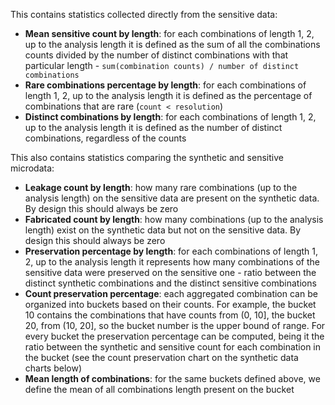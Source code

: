 This contains statistics collected directly from the sensitive data:

- **Mean sensitive count by length**: for each combinations of length 1, 2, up to the analysis length it is defined as the sum of all the combinations counts divided by the number of distinct combinations with that particular length - `sum(combination counts) / number of distinct combinations`
- **Rare combinations percentage by length**: for each combinations of length 1, 2, up to the analysis length it is defined as the percentage of combinations that are rare (`count < resolution`)
- **Distinct combinations by length**: for each combinations of length 1, 2, up to the analysis length it is defined as the number of distinct combinations, regardless of the counts

This also contains statistics comparing the synthetic and sensitive microdata:

- **Leakage count by length**: how many rare combinations (up to the analysis length) on the sensitive data are present on the synthetic data. By design this should always be zero
- **Fabricated count by length**: how many combinations (up to the analysis length) exist on the synthetic data but not on the sensitive data. By design this should always be zero
- **Preservation percentage by length**: for each combinations of length 1, 2, up to the analysis length it represents how many combinations of the sensitive data were preserved on the sensitive one - ratio between the distinct synthetic combinations and the distinct sensitive combinations
- **Count preservation percentage**: each aggregated combination can be organized into buckets based on their counts. For example, the bucket 10 contains the combinations that have counts from (0, 10], the bucket 20, from (10, 20], so the bucket number is the upper bound of range. For every bucket the preservation percentage can be computed, being it the ratio between the synthetic and sensitive count for each combination in the bucket (see the count preservation chart on the synthetic data charts below)
- **Mean length of combinations**: for the same buckets defined above, we define the mean of all combinations length present on the bucket
